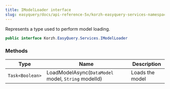 ```yaml
---
title: IModelLoader interface
slug: easyquery/docs/api-reference-5x/korzh-easyquery-services-namespace/imodelloader-interface
---
```



Represents a type used to perform model loading.
```csharp
public interface Korzh.EasyQuery.Services.IModelLoader

```

### Methods

| Type | Name | Description | 
| --- | --- | --- | 
| `Task<Boolean>` | LoadModelAsync(`DataModel` model, `String` modelId) | Loads the model |